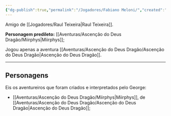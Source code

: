 ```yaml
---
{"dg-publish":true,"permalink":"/Jogadores/Fabiano Meloni/","created":"2025-10-13T19:46:40.426-03:00"}
---
```


Amigo de [[Jogadores/Raul Teixeira\|Raul Teixeira]].

**Personagem predileto:** [[Aventuras/Ascenção do Deus Dragão/Miirphys\|Miirphys]];

Jogou apenas a aventura [[Aventuras/Ascenção do Deus Dragão/Ascenção do Deus Dragão\|Ascenção do Deus Dragão]].

---
## Personagens
Eis os aventureiros que foram criados e interpretados pelo George:
- [[Aventuras/Ascenção do Deus Dragão/Miirphys\|Miirphys]], de [[Aventuras/Ascenção do Deus Dragão/Ascenção do Deus Dragão\|Ascenção do Deus Dragão]];